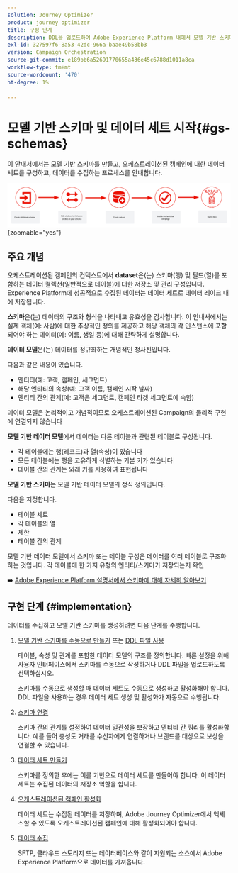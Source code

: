 ```yaml
---
solution: Journey Optimizer
product: journey optimizer
title: 구성 단계
description: DDL을 업로드하여 Adobe Experience Platform 내에서 모델 기반 스키마를 만드는 방법을 알아봅니다
exl-id: 327597f6-8a53-42dc-966a-baae49b58bb3
version: Campaign Orchestration
source-git-commit: e189bb6a52691770655a436e45c6788d1011a8ca
workflow-type: tm+mt
source-wordcount: '470'
ht-degree: 1%

---
```



# 모델 기반 스키마 및 데이터 세트 시작{#gs-schemas}

이 안내서에서는 모델 기반 스키마를 만들고, 오케스트레이션된 캠페인에 대한 데이터 세트를 구성하고, 데이터를 수집하는 프로세스를 안내합니다.

![스키마](assets/do-not-localize/schema_admin.png){zoomable="yes"}

## 주요 개념

오케스트레이션된 캠페인의 컨텍스트에서 **dataset**&#x200B;은(는) 스키마(행) 및 필드(열)를 포함하는 데이터 컬렉션(일반적으로 테이블)에 대한 저장소 및 관리 구성입니다. Experience Platform에 성공적으로 수집된 데이터는 데이터 세트로 데이터 레이크 내에 저장됩니다.

**스키마**&#x200B;은(는) 데이터의 구조와 형식을 나타내고 유효성을 검사합니다. 이 안내서에서는 실제 객체(예: 사람)에 대한 추상적인 정의를 제공하고 해당 객체의 각 인스턴스에 포함되어야 하는 데이터(예: 이름, 생일 등)에 대해 간략하게 설명합니다.

**데이터 모델**&#x200B;은(는) 데이터를 정규화하는 개념적인 청사진입니다.

다음과 같은 내용이 있습니다.

* 엔티티(예: 고객, 캠페인, 세그먼트)
* 해당 엔티티의 속성(예: 고객 이름, 캠페인 시작 날짜)
* 엔티티 간의 관계(예: 고객은 세그먼트, 캠페인 타겟 세그먼트에 속함)

데이터 모델은 논리적이고 개념적이므로 오케스트레이션된 Campaign의 물리적 구현에 연결되지 않습니다

**모델 기반 데이터 모델**&#x200B;에서 데이터는 다른 테이블과 관련된 테이블로 구성됩니다.

* 각 테이블에는 행(레코드)과 열(속성)이 있습니다
* 모든 테이블에는 행을 고유하게 식별하는 기본 키가 있습니다
* 테이블 간의 관계는 외래 키를 사용하여 표현됩니다

**모델 기반 스키마**&#x200B;는 모델 기반 데이터 모델의 정식 정의입니다.

다음을 지정합니다.

* 테이블 세트
* 각 테이블의 열
* 제한
* 테이블 간의 관계

모델 기반 데이터 모델에서 스키마 또는 테이블 구성은 데이터를 여러 테이블로 구조화하는 것입니다. 각 테이블에 한 가지 유형의 엔티티/스키마가 저장되는지 확인

➡️ [Adobe Experience Platform 설명서에서 스키마에 대해 자세히 알아보기](https://experienceleague.adobe.com/ko/docs/experience-platform/xdm/ui/resources/schemas#create-model-based-schema)

## 구현 단계 {#implementation}

데이터를 수집하고 모델 기반 스키마를 생성하려면 다음 단계를 수행합니다.

1. [모델 기반 스키마를 수동으로 만들기](manual-schema.md) 또는 [DDL 파일 사용](file-upload-schema.md)

   테이블, 속성 및 관계를 포함한 데이터 모델의 구조를 정의합니다. 빠른 설정을 위해 사용자 인터페이스에서 스키마를 수동으로 작성하거나 DDL 파일을 업로드하도록 선택하십시오.

   스키마를 수동으로 생성할 때 데이터 세트도 수동으로 생성하고 활성화해야 합니다. DDL 파일을 사용하는 경우 데이터 세트 생성 및 활성화가 자동으로 수행됩니다.

1. [스키마 연결](file-upload-schema.md)

   스키마 간의 관계를 설정하여 데이터 일관성을 보장하고 엔티티 간 쿼리를 활성화합니다. 예를 들어 충성도 거래를 수신자에게 연결하거나 브랜드를 대상으로 보상을 연결할 수 있습니다.

1. [데이터 세트 만들기](manual-schema.md#dataset)

   스키마를 정의한 후에는 이를 기반으로 데이터 세트를 만들어야 합니다. 이 데이터 세트는 수집된 데이터의 저장소 역할을 합니다.

1. [오케스트레이션된 캠페인 활성화](manual-schema.md#enable)

   데이터 세트는 수집된 데이터를 저장하며, Adobe Journey Optimizer에서 액세스할 수 있도록 오케스트레이션된 캠페인에 대해 활성화되어야 합니다.

1. [데이터 수집](ingest-data.md)

   SFTP, 클라우드 스토리지 또는 데이터베이스와 같이 지원되는 소스에서 Adobe Experience Platform으로 데이터를 가져옵니다.

